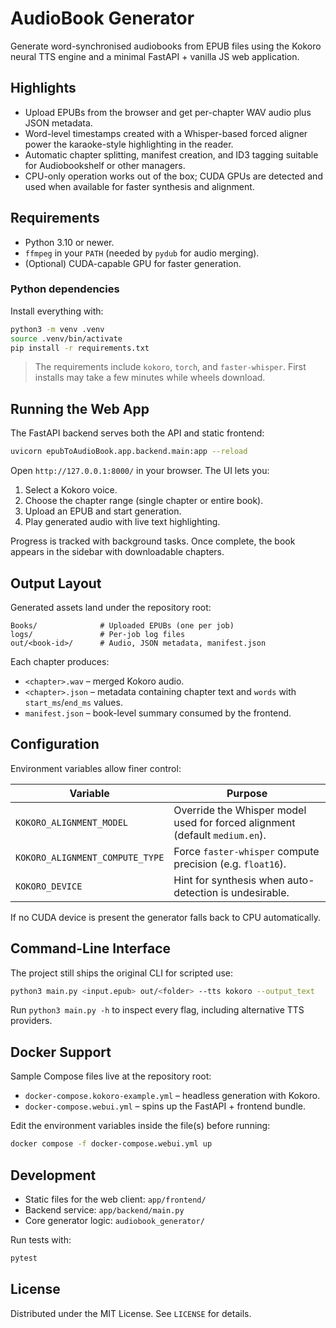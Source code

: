 # AudioBook Generator

Generate word-synchronised audiobooks from EPUB files using the Kokoro neural
TTS engine and a minimal FastAPI + vanilla JS web application.

## Highlights
- Upload EPUBs from the browser and get per-chapter WAV audio plus JSON
  metadata.
- Word-level timestamps created with a Whisper-based forced aligner power the
  karaoke-style highlighting in the reader.
- Automatic chapter splitting, manifest creation, and ID3 tagging suitable for
  Audiobookshelf or other managers.
- CPU-only operation works out of the box; CUDA GPUs are detected and used when
  available for faster synthesis and alignment.

## Requirements
- Python 3.10 or newer.
- `ffmpeg` in your `PATH` (needed by `pydub` for audio merging).
- (Optional) CUDA-capable GPU for faster generation.

### Python dependencies

Install everything with:

```bash
python3 -m venv .venv
source .venv/bin/activate
pip install -r requirements.txt
```

> The requirements include `kokoro`, `torch`, and `faster-whisper`. First
> installs may take a few minutes while wheels download.

## Running the Web App

The FastAPI backend serves both the API and static frontend:

```bash
uvicorn epubToAudioBook.app.backend.main:app --reload
```

Open `http://127.0.0.1:8000/` in your browser. The UI lets you:
1. Select a Kokoro voice.
2. Choose the chapter range (single chapter or entire book).
3. Upload an EPUB and start generation.
4. Play generated audio with live text highlighting.

Progress is tracked with background tasks. Once complete, the book appears in
the sidebar with downloadable chapters.

## Output Layout

Generated assets land under the repository root:

```
Books/              # Uploaded EPUBs (one per job)
logs/               # Per-job log files
out/<book-id>/      # Audio, JSON metadata, manifest.json
```

Each chapter produces:

- `<chapter>.wav` – merged Kokoro audio.
- `<chapter>.json` – metadata containing chapter text and `words` with
  `start_ms`/`end_ms` values.
- `manifest.json` – book-level summary consumed by the frontend.

## Configuration

Environment variables allow finer control:

| Variable | Purpose |
| --- | --- |
| `KOKORO_ALIGNMENT_MODEL` | Override the Whisper model used for forced alignment (default `medium.en`). |
| `KOKORO_ALIGNMENT_COMPUTE_TYPE` | Force `faster-whisper` compute precision (e.g. `float16`). |
| `KOKORO_DEVICE` | Hint for synthesis when auto-detection is undesirable. |

If no CUDA device is present the generator falls back to CPU automatically.

## Command-Line Interface

The project still ships the original CLI for scripted use:

```bash
python3 main.py <input.epub> out/<folder> --tts kokoro --output_text
```

Run `python3 main.py -h` to inspect every flag, including alternative TTS
providers.

## Docker Support

Sample Compose files live at the repository root:

- `docker-compose.kokoro-example.yml` – headless generation with Kokoro.
- `docker-compose.webui.yml` – spins up the FastAPI + frontend bundle.

Edit the environment variables inside the file(s) before running:

```bash
docker compose -f docker-compose.webui.yml up
```

## Development

- Static files for the web client: `app/frontend/`
- Backend service: `app/backend/main.py`
- Core generator logic: `audiobook_generator/`

Run tests with:

```bash
pytest
```

## License

Distributed under the MIT License. See `LICENSE` for details.
